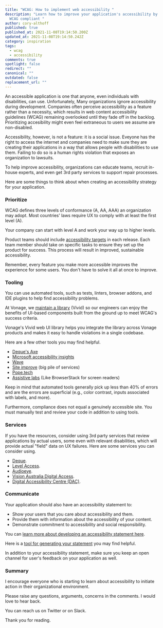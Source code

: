 ```yaml
---
title: "WCAG: How to implement web accessibility "
description: "Learn how to improve your application's accessibility by making it
  WCAG compliant "
author: cory-althoff
published: true
published_at: 2021-11-08T19:14:50.200Z
updated_at: 2021-11-08T19:14:50.242Z
category: inspiration
tags:
  - wcag
  - accessibility
comments: true
spotlight: false
redirect: ""
canonical: ""
outdated: false
replacement_url: ""
---
```

An accessible application is one that anyone, even individuals with disabilities, can use. Unfortunately, Many organizations ignore accessibility during development. Companies often perceive accessibility as a feature rather than a necessity, which results in web content accessibility guidelines (WCAG) remaining overlooked until they fade off in the backlog. Prioritizing accesibility might even feel extraneous to users we assume are non-disabled.

Accessibility, however, is not a feature: it is a social issue. Eveyone has the right to access the internet and companies need to make sure they are creating their applications in a way that allows people with disabilities to use them. Failing to do so is a human rights violation that exposes an organization to lawsuits.

To help improve accessibility, organizations can educate teams, recruit in-house experts, and even get 3rd party services to support repair processes. 

Here are some things to think about when creating an accessibility strategy for your application. 

### Prioritize

WCAG defines three levels of conformance (A, AA, AAA) an organization may adopt. Most countries' laws require UX to comply with at least the first level (A).

Your company can start with level A and work your way up to higher levels. 

Product teams should include [accessibility targets](https://www.ibm.com/able/toolkit/plan/release#establishing-the-accessibility-scope-for-the-release) in each release. Each team member should take on specific tasks to ensure they set up the product for success. This process  will result in improved, sustainable accessibility.

Remember, every feature you make more accessible improves the experience for some users. You don't have to solve it all at once to improve.

### Tooling

You can use automated tools, such as tests, linters, browser addons, and IDE plugins to help find accessibility problems. 

At Vonage, we [maintain a library](https://github.com/Vonage/vivid) (Vivid) so our engineers can enjoy the benefits of UI-based components built from the ground up to meet WCAG's success criteria.

Vonage's Vivid web UI library helps you integrate the library across Vonage products and makes it easy to handle violations in a single codebase.

Here are a few other tools you may find helpful. 

* [Deque's Axe](https://www.deque.com/axe)
* [Microsoft accessibility insights](http://accessibilityinsights.io/)
* [Wave](https://wave.webaim.org/)
* [Site improve](https://siteimprove.com/) (big pile of services)
* [Pope.tech](https://pope.tech/)
* [Assistive labs](https://assistivlabs.com/) (Like BrowserStack for screen readers)

Keep in mind that automated tools generally pick up less than 40% of errors and are the errors are superficial (e.g., color contrast, inputs associated with labels, and more). 

Furthermore, compliance does not equal a genuinely accessible site. You must manually test and review your code in addition to using tools. 

### Services

If you have the resources, consider using 3rd party services that review applications by actual users, some even with relevant disabilities, which will provide actual "field" data on UX failures. Here are some services you can consider using. 

* [Deque](https://www.deque.com/).
* [Level Access](https://www.levelaccess.com/).
* [Audioeye](https://www.audioeye.com/).
* [Vision Australia Digital Access](https://www.visionaustralia.org/services/digital-access).
* [Digital Accessibility Centre (DAC)](http://digitalaccessibilitycentre.org/).

### Communicate

Your application should also have an accessibility statement to: 

* Show your users that you care about accessibility and them.
* Provide them with information about the accessibility of your content.
* Demonstrate commitment to accessibility and social responsibility.

You can [learn more about developing an accessibility statement here](https://www.w3.org/WAI/planning/statements). 

Here is a [tool for generating your statement](https://www.accessibilitystatementgenerator.com/) you may find helpful. 

In addition to your accessibility statement, make sure you keep an open channel for user's feedback on your application as well. 

### Summary



I encourage everyone who is starting to learn about accessibility to initiate action in their organizational environment.

Please raise any questions, arguments, concerns in the comments. I would love to hear back.

You can reach us on Twitter or on Slack. 

Thank you for reading.